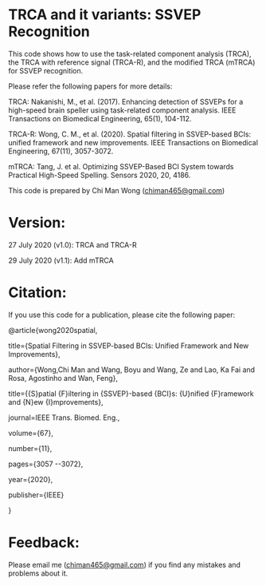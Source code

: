 # TRCA and it variants: SSVEP Recognition

This code shows how to use the task-related component analysis (TRCA), the TRCA with reference signal (TRCA-R), and the modified TRCA (mTRCA) for SSVEP recognition.

Please refer the following papers for more details:

TRCA: 
Nakanishi, M., et al. (2017). Enhancing detection of SSVEPs for a high-speed brain speller using task-related component analysis. IEEE Transactions on Biomedical Engineering, 65(1), 104-112.

TRCA-R:
Wong, C. M., et al. (2020). Spatial filtering in SSVEP-based BCIs: unified framework and new improvements. IEEE Transactions on Biomedical Engineering, 67(11), 3057-3072.

mTRCA:
Tang, J. et al. Optimizing SSVEP-Based BCI System towards Practical High-Speed Spelling. Sensors 2020, 20, 4186. 

This code is prepared by Chi Man Wong (chiman465@gmail.com)

# Version: 

27 July 2020 (v1.0): TRCA and TRCA-R

29 July 2020 (v1.1): Add mTRCA 

# Citation:

If you use this code for a publication, please cite the following paper: 

@article{wong2020spatial,

   title={Spatial Filtering in SSVEP-based BCIs: Unified Framework and New Improvements},
   
   author={Wong,Chi Man and Wang, Boyu and Wang, Ze and Lao, Ka Fai and Rosa, Agostinho and Wan, Feng},
   
   title={{S}patial {F}iltering in {SSVEP}-based {BCI}s: {U}nified {F}ramework and {N}ew {I}mprovements},
   
   journal=IEEE Trans. Biomed. Eng.,
   
   volume={67},
   
   number={11},
   
   pages={3057 --3072},
   
   year={2020},
   
   publisher={IEEE}
   
}

# Feedback:

Please email me (chiman465@gmail.com) if you find any mistakes and problems about it.
